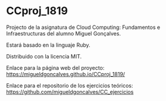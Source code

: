 # CCproj_1819
Projecto de la asignatura de Cloud Computing: Fundamentos e Infraestructuras del alumno Miguel Gonçalves.

Estará basado en la linguaje Ruby.

Distribuido con la licencia MIT.

Enlace para la página web del proyecto:
https://migueldgoncalves.github.io/CCproj_1819/

Enlace para el repositorio de los ejercicios teóricos:
https://github.com/migueldgoncalves/CC_ejercicios
